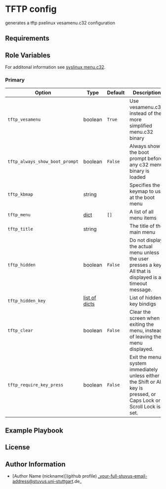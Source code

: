 # TFTP config

generates a tftp pxelinux vesamenu.c32 configuration


## Requirements


## Role Variables

For additonal information see [syslinux menu.c32](https://www.syslinux.org/wiki/index.php?title=Comboot/menu.c32).

### Primary
| Option                         | Type                              | Default | Description                                                                                                         | Required |
|--------------------------------|-----------------------------------|---------|---------------------------------------------------------------------------------------------------------------------|:--------:|
| `tftp_vesamenu`                | boolean                           | `True`  | Use vesamenu.c32 instead of the more simplified menu.c32 binary                                                     |     N    |
| `tftp_always_show_boot_prompt` | boolean                           | `False` | Always show the boot prompt before any c32 menu binary is loaded                                                    |     N    |
| `tftp_kbmap`                   | string                            |         | Specifies the keymap to use at the boot menu                                                                        |     N    |
| `tftp_menu`                    | [dict](#tftp_menu_item)           | `[]`    | A list of all menu items                                                                                            |     N    |
| `tftp_title`                   | string                            |         | The title of the main menu                                                                                          |     Y    |
| `tftp_hidden`                  | boolean                           | `False` | Do not display the actual menu unless the user presses a key. All that is displayed is a timeout message.           |     N    |
| `tftp_hidden_key`              | [list of dicts](#tftp_hidden_key) |         | List of hidden key bindigs                                                                                          |     N    |
| `tftp_clear`                   | boolean                           | `False` | Clear the screen when exiting the menu, instead of leaving the menu displayed.                                      |     N    |
| `tftp_require_key_press`       | boolean                           | `False` | Exit the menu system immediately unless either the Shift or Alt key is pressed, or Caps Lock or Scroll Lock is set. |     N    |

## Example Playbook

## License

## Author Information

- [Author Name (nickname)](github profile) _your-full-stuvus-email-address@stuvus.uni-stuttgart.de_
